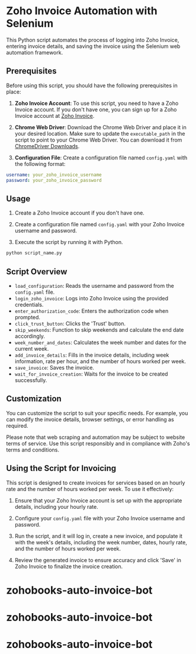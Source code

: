 # Zoho Invoice Automation with Selenium

This Python script automates the process of logging into Zoho Invoice, entering invoice details, and saving the invoice using the Selenium web automation framework.

## Prerequisites

Before using this script, you should have the following prerequisites in place:

1. **Zoho Invoice Account**: To use this script, you need to have a Zoho Invoice account. If you don't have one, you can sign up for a Zoho Invoice account at [Zoho Invoice](https://www.zoho.com/invoice/).

2. **Chrome Web Driver**: Download the Chrome Web Driver and place it in your desired location. Make sure to update the `executable_path` in the script to point to your Chrome Web Driver. You can download it from [ChromeDriver Downloads](https://sites.google.com/chromium.org/driver/).

3. **Configuration File**: Create a configuration file named `config.yaml` with the following format:

```yaml
username: your_zoho_invoice_username
password: your_zoho_invoice_password
```

## Usage

1. Create a Zoho Invoice account if you don't have one.

2. Create a configuration file named `config.yaml` with your Zoho Invoice username and password.

3. Execute the script by running it with Python.

```bash
python script_name.py
```

## Script Overview

- `load_configuration`: Reads the username and password from the `config.yaml` file.
- `login_zoho_invoice`: Logs into Zoho Invoice using the provided credentials.
- `enter_authorization_code`: Enters the authorization code when prompted.
- `click_trust_button`: Clicks the 'Trust' button.
- `skip_weekends`: Function to skip weekends and calculate the end date accordingly.
- `week_number_and_dates`: Calculates the week number and dates for the current week.
- `add_invoice_details`: Fills in the invoice details, including week information, rate per hour, and the number of hours worked per week.
- `save_invoice`: Saves the invoice.
- `wait_for_invoice_creation`: Waits for the invoice to be created successfully.

## Customization

You can customize the script to suit your specific needs. For example, you can modify the invoice details, browser settings, or error handling as required.

Please note that web scraping and automation may be subject to website terms of service. Use this script responsibly and in compliance with Zoho's terms and conditions.

## Using the Script for Invoicing

This script is designed to create invoices for services based on an hourly rate and the number of hours worked per week. To use it effectively:

1. Ensure that your Zoho Invoice account is set up with the appropriate details, including your hourly rate.

2. Configure your `config.yaml` file with your Zoho Invoice username and password.

3. Run the script, and it will log in, create a new invoice, and populate it with the week's details, including the week number, dates, hourly rate, and the number of hours worked per week.

4. Review the generated invoice to ensure accuracy and click 'Save' in Zoho Invoice to finalize the invoice creation.
# zohobooks-auto-invoice-bot
# zohobooks-auto-invoice-bot
# zohobooks-auto-invoice-bot
